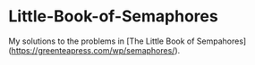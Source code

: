 # Little-Book-of-Semaphores
My solutions to the problems in [The Little Book of Sempahores] (https://greenteapress.com/wp/semaphores/).
